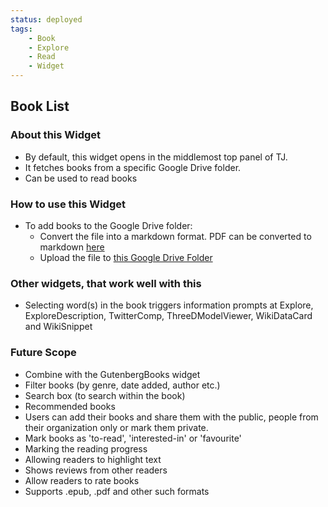 ```yaml
---
status: deployed
tags:
    - Book
    - Explore
    - Read
    - Widget
---
```

## Book List

### About this Widget

- By default, this widget opens in the middlemost top panel of TJ.
- It fetches books from a specific Google Drive folder.
- Can be used to read books

### How to use this Widget

- To add books to the Google Drive folder:
  - Convert the file into a markdown format. PDF can be converted to markdown [here](https://pdf2md.morethan.io/)
  - Upload the file to [this Google Drive Folder](https://drive.google.com/drive/folders/15w1Q72DiUj7pskqKD0FYMElMhKUNx_Nn)

### Other widgets, that work well with this

- Selecting word(s) in the book triggers information prompts at Explore, ExploreDescription, TwitterComp, ThreeDModelViewer, WikiDataCard and WikiSnippet

### Future Scope

- Combine with the GutenbergBooks widget
- Filter books (by genre, date added, author etc.)
- Search box (to search within the book)
- Recommended books
- Users can add their books and share them with the public, people from their organization only or mark them private.
- Mark books as 'to-read', 'interested-in' or 'favourite'
- Marking the reading progress
- Allowing readers to highlight text
- Shows reviews from other readers
- Allow readers to rate books
- Supports .epub, .pdf and other such formats
